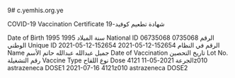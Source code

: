 9# c.yemhis.org.ye

COVID-19 Vaccination Certificate
شهادة تطعيم كوفيد-19

Date of Birth	1995	1995	سنة الميلاد
National ID	06735068	0735068	الرقم الوطني
Unique ID	2021-05-12-152654	2021-05-12-152654	الرقم في النظام
Name		 جميل عبدالله عبدالله حاتم	الأسم
Date of Vaccination تاريخ التحصين	Lot No. رقم التشغيلة	Vaccine Type نوع اللقاح	Dose الجرعة
2021-05-11	4121z010	astrazeneca	DOSE1
2021-07-16	4121z010	astrazeneca	DOSE2
